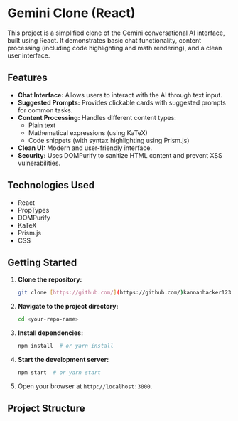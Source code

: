 # Gemini Clone (React)

This project is a simplified clone of the Gemini conversational AI interface, built using React. It demonstrates basic chat functionality, content processing (including code highlighting and math rendering), and a clean user interface.

## Features

*   **Chat Interface:** Allows users to interact with the AI through text input.
*   **Suggested Prompts:** Provides clickable cards with suggested prompts for common tasks.
*   **Content Processing:** Handles different content types:
    *   Plain text
    *   Mathematical expressions (using KaTeX)
    *   Code snippets (with syntax highlighting using Prism.js)
*   **Clean UI:** Modern and user-friendly interface.
*   **Security:** Uses DOMPurify to sanitize HTML content and prevent XSS vulnerabilities.

## Technologies Used

*   React
*   PropTypes
*   DOMPurify
*   KaTeX
*   Prism.js
*   CSS

## Getting Started

1.  **Clone the repository:**

    ```bash
    git clone [https://github.com/](https://github.com/)kannanhacker123/Gemini-Clone.git
    ```

2.  **Navigate to the project directory:**

    ```bash
    cd <your-repo-name>
    ```

3.  **Install dependencies:**

    ```bash
    npm install  # or yarn install
    ```

4.  **Start the development server:**

    ```bash
    npm start  # or yarn start
    ```

5.  Open your browser at `http://localhost:3000`.

## Project Structure
